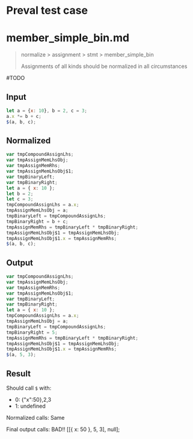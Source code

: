# Preval test case

# member_simple_bin.md

> normalize > assignment > stmt > member_simple_bin
>
> Assignments of all kinds should be normalized in all circumstances

#TODO

## Input

`````js filename=intro
let a = {x: 10}, b = 2, c = 3;
a.x *= b + c;
$(a, b, c);
`````

## Normalized

`````js filename=intro
var tmpCompoundAssignLhs;
var tmpAssignMemLhsObj;
var tmpAssignMemRhs;
var tmpAssignMemLhsObj$1;
var tmpBinaryLeft;
var tmpBinaryRight;
let a = { x: 10 };
let b = 2;
let c = 3;
tmpCompoundAssignLhs = a.x;
tmpAssignMemLhsObj = a;
tmpBinaryLeft = tmpCompoundAssignLhs;
tmpBinaryRight = b + c;
tmpAssignMemRhs = tmpBinaryLeft * tmpBinaryRight;
tmpAssignMemLhsObj$1 = tmpAssignMemLhsObj;
tmpAssignMemLhsObj$1.x = tmpAssignMemRhs;
$(a, b, c);
`````

## Output

`````js filename=intro
var tmpCompoundAssignLhs;
var tmpAssignMemLhsObj;
var tmpAssignMemRhs;
var tmpAssignMemLhsObj$1;
var tmpBinaryLeft;
var tmpBinaryRight;
let a = { x: 10 };
tmpCompoundAssignLhs = a.x;
tmpAssignMemLhsObj = a;
tmpBinaryLeft = tmpCompoundAssignLhs;
tmpBinaryRight = 5;
tmpAssignMemRhs = tmpBinaryLeft * tmpBinaryRight;
tmpAssignMemLhsObj$1 = tmpAssignMemLhsObj;
tmpAssignMemLhsObj$1.x = tmpAssignMemRhs;
$(a, 5, 3);
`````

## Result

Should call `$` with:
 - 0: {"x":50},2,3
 - 1: undefined

Normalized calls: Same

Final output calls: BAD!!
[[{ x: 50 }, 5, 3], null];


